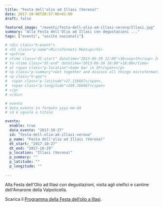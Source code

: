 ```yaml
---
title: "Festa dell'olio ad Illasi (Verona)"
date: 2017-10-06T20:57:06+01:00
draft: false

featured_image: "/eventi/festa-dell-olio-ad-illasi-verona/Illasi.jpg"
summary: "Alla Festa dell'Olio ad Illasi con degustazioni ..."
tags: ["eventi", "uscite nazionali"]

# <div class="h-event">
# <h1 class="p-name">Microformats Meetup</h1>
# <p>From 
# <time class="dt-start" datetime="2013-06-30 12:00">30<sup>th</sup> June 2013, 12:00</time>
# to <time class="dt-end" datetime="2013-06-30 18:00">18:00</time>
# at <span class="p-location">Some bar in SF</span></p>
# <p class="p-summary">Get together and discuss all things microformats-related.</p>
# <p class="h-geo">
#  <span class="p-latitude">27.116667</span>,
#  <span class="p-longitude">109.366667</span>
# </p>
# </div>

# evento 
# data_evento in formato yyyy-mm-dd
# id è uguale a titolo

evento:
  enable: true
  data_evento: "2017-10-27"
  id: "festa-dell-olio-ad-illasi-verona"
  p_name: "Festa dell'olio ad Illasi (Verona)"
  dt_start: "2017-10-27"
  dt_end: "2017-10-29"
  p_location: "Illasi (Verona)"
  p_summary: ""
  p_latitude: ""
  p_longitude: ""
  
---
```


Alla Festa dell'Olio ad Illasi con degustazioni, visita agli oleifici e cantine dell'Amarone della Valpolicella.

Scarica il [Programma della Festa dell’olio a Illasi](ProgrammaFestaOlioIllasi.pdf).